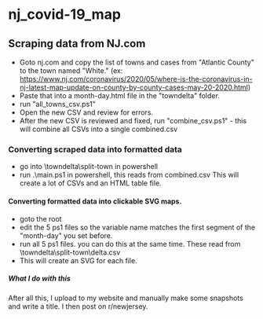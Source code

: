 # nj_covid-19_map
  
## Scraping data from NJ.com

- Goto nj.com and copy the list of towns and cases from "Atlantic County" to the town named "White."  (ex: https://www.nj.com/coronavirus/2020/05/where-is-the-coronavirus-in-nj-latest-map-update-on-county-by-county-cases-may-20-2020.html)
- Paste that into a month-day.html file in the "towndelta" folder.  
- run "all_towns_csv.ps1"
- Open the new CSV and review for errors.  
- After the new CSV is reviewed and fixed, run "combine_csv.ps1" - this will combine all CSVs into a single combined.csv

### Converting scraped data into formatted data
- go into \towndelta\split-town in powershell
- run .\main.ps1 in powershell, this reads from combined.csv
This will create a lot of CSVs and an HTML table file.  

#### Converting formatted data into clickable SVG maps.
- goto the root
- edit the 5 ps1 files so the variable name matches the first segment of the "month-day" you set before.  
- run all 5 ps1 files. you can do this at the same time. These read from \towndelta\split-town\delta.csv
- This will create an SVG for each file.

##### What I do with this  
  
After all this, I upload to my website and manually make some snapshots and write a title. I then post on r/newjersey. 
